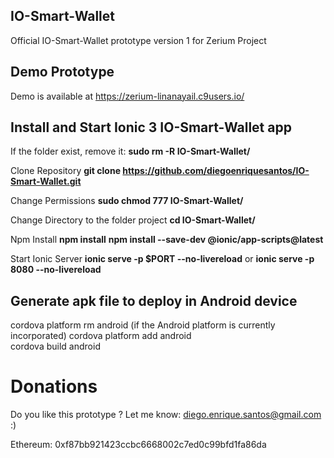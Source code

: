 ## IO-Smart-Wallet

Official IO-Smart-Wallet prototype version 1 for Zerium Project

## Demo Prototype

Demo is available at 
https://zerium-linanayail.c9users.io/


## Install and Start Ionic 3 IO-Smart-Wallet app

If the folder exist, remove it:
**sudo rm -R IO-Smart-Wallet/**

Clone Repository
**git clone https://github.com/diegoenriquesantos/IO-Smart-Wallet.git**

Change Permissions
**sudo chmod 777 IO-Smart-Wallet/**

Change Directory to the folder project
**cd IO-Smart-Wallet/**

Npm Install
**npm install**
**npm install --save-dev @ionic/app-scripts@latest**

Start Ionic Server
**ionic serve -p $PORT --no-livereload** or **ionic serve -p 8080 --no-livereload**


## Generate apk file to deploy in Android device
cordova platform rm android (if the Android platform is currently incorporated)
cordova platform add android	
cordova build android

# Donations
Do you like this prototype ? Let me know: diego.enrique.santos@gmail.com :)

Ethereum: 0xf87bb921423ccbc6668002c7ed0c99bfd1fa86da
